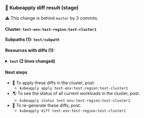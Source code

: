 ### 🔬 Kubeapply diff result (stage)
⚠️ This change is behind `master` by 3 commits.

#### Cluster: `test-env:test-region:test-cluster1`<br/><br/>Subpaths (1): `test/subpath`


#### Resources with diffs (1):
<details>
<summary><b><code>test</code> (2 lines changed)</b></summary>
<p>

```diff
raw diff
```

</p>
</details>
<!-- KUBEAPPLY_SPLIT -->


#### Next steps

- 🤖 To apply these diffs in the cluster, post:
    - `kubeapply apply test-env:test-region:test-cluster1`
- 🌎 To see the status of all current workloads in the cluster, post:
    - `kubeapply status test-env:test-region:test-cluster1`
- 🔬 To re-generate these diffs, post:
    - `kubeapply diff test-env:test-region:test-cluster1`